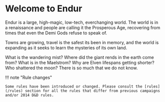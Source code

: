 # Welcome to Endur

Endur is a large, high-magic, low-tech, everchanging world. The world is in a renaissance and people are calling it the Prosperous Age, recovering from times that even the Demi Gods refuse to speak of. 

Towns are growing, travel is the safest its been in memory, and the world is expanding as it seeks to learn the mysteries of its own land. 

What is the wandering mist? Where did the giant rends in the earth come from? What is in the Maelstrom? Why are Elven lifespans getting shorter? Who shattered the moon? There is so much that we do not know.

!!! note "Rule changes"

    Some rules have been introduced or changed. Please consult the [rules](/rules) section for all the rules that differ from previous campaigns and/or 2014 D&D rules.
